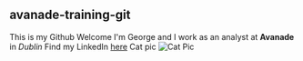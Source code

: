 ## avanade-training-git
This is my Github 
Welcome
I'm George and I work as an analyst at **Avanade** in *Dublin* 
Find my LinkedIn [here](https://ie.linkedin.com/in/george-hosford-14663a199)
Cat pic
![Cat Pic](https://th.bing.com/th/id/R.4772001b467b480cd3579e97bafb352f?rik=gj148TFTcf7gtA&riu=http%3a%2f%2fwww.hdwallpaper.nu%2fwp-content%2fuploads%2f2015%2f02%2fFunny-Cat-Hidden.jpg&ehk=U6Cjoa2RqEoCWgZC2srK9CGyrzRrc1MX%2fh9lzuae7K0%3d&risl=&pid=ImgRaw&r=0)

